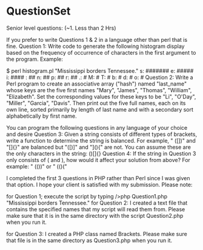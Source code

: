 # QuestionSet
Senior level questions: (~1. Less than 2 Hrs)

If you prefer to write Questions 1 & 2 in a language other than perl that is fine.
Question 1: 
Write code to generate the following histogram display based on the frequency of occurrence of characters in the first argument to the program. Example:

   $ perl histogram.pl "Mississippi borders Tennessee."
   s: #######
   e: #####
   i: ####
    : ##
   n: ##
   p: ##
   r: ##
   .: #
   M: #
   T: #
   b: #
   d: #
   o: #
Question 2: 
Write a Perl program to create an associative array ("hash") named "last_name" 
whose keys are the five first names "Mary", "James", "Thomas", "William", "Elizabeth". 
Set the corresponding values for these keys to be "Li", "O'Day", "Miller", "Garcia", "Davis". 
Then print out the five full names, each on its own line, sorted primarily by length of last name 
and with a secondary sort alphabetically by first name. 

You can program the following questions in any language of your choice and desire
Question 3:
Given a string consists of different types of brackets, write a function to determine the string is balanced.  For example, " ([])" and "[]{}" are balanced but "([)]" and "](){" are not.  You can assume these are the only characters in the string: ()[]{}
Question 4: 
If the string in Question 3 only consists of ( and ), how would it affect your solution from above? For example: " (())" or " (()("



I completed the first 3 questions in PHP rather than Perl since I was given that option.  I hope your client is satisfied with my submission.  Please note:

for Question 1;
execute the script by typing />php Question1.php "Mississippi borders Tennessee."
for Question 2:
I created a text file that contains the specified names that my script will read them from.  Please make sure that it is in the same directory with the script Question2.php when you run it.

for Question 3:
I created a PHP class named Brackets.  Please make sure that file is in the same directory as Question3.php when you run it.
